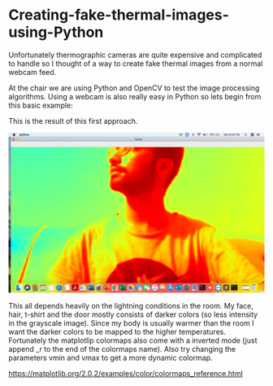 # Creating-fake-thermal-images-using-Python

Unfortunately thermographic cameras are quite expensive and complicated to handle so I thought of a way to create fake thermal images from a normal webcam feed.

At the chair we are using Python and OpenCV to test the image processing algorithms. Using a webcam is also really easy in Python so lets begin from this basic example:


This is the result of this first approach.


<img src="https://github.com/noorkhokhar99/Creating-fake-thermal-images-using-Python/blob/main/Screen%20Shot%201444-02-20%20at%208.53.25%20PM.png">







This all depends heavily on the lightning conditions in the room. My face, hair, t-shirt and the door mostly consists of darker colors (so less intensity in the grayscale image). Since my body is usually warmer than the room I want the darker colors to be mapped to the higher temperatures. Fortunately the matplotlip colormaps also come with a inverted mode (just append _r to the end of the colormaps name). Also try changing the parameters vmin and vmax to get a more dynamic colormap.


https://matplotlib.org/2.0.2/examples/color/colormaps_reference.html
